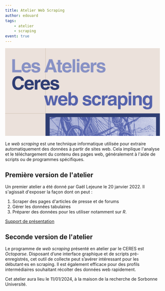 ```yaml
---
title: Atelier Web Scraping
author: edouard
tags:
    - atelier 
    - scraping
event: true
---
```


![](atelier_web_scraping.png)

Le *web scraping* est une technique informatique utilisée pour extraire automatiquement des données à partir de sites web. Cela implique l'analyse et le téléchargement du contenu des pages web, généralement à l'aide de scripts ou de programmes spécifiques.

## Première version de l'atelier

Un premier atelier a été donné par Gaël Lejeune le 20 janvier 2022. Il s'agissait d'exposer la façon dont on peut :

1. Scraper des pages d'articles de presse et de forums
2. Gérer les données tabulaires
3. Préparer des données pour les utiliser notamment sur *R*.

[Support de présentation](http://memes.sorbonne-universite.fr/wp-content/uploads/2022/02/Gael_Lejeune_Scraping.pdf)

## Seconde version de l'atelier

Le programme de *web scraping* présenté en atelier par le CERES est *Octoparse*. Disposant d’une interface graphique et de scripts pré-enregistrés, cet outil de collecte peut s’avérer intéressant pour les débutant·es en scraping. Il est également efficace pour des profils intermédiaires souhaitant récolter des données web rapidement.

Cet atelier aura lieu le 11/01/2024, à la maison de la recherche de Sorbonne Université.


